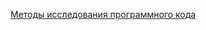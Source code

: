 [Методы исследования программного кода](https://docs.google.com/document/d/1vjO04tDuvdQDyJeK5aRhVqR_BO1yZ2eVVLnHwf-PA4s/edit?usp=sharing)
